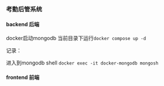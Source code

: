 ### 考勤后管系统

#### backend 后端

docker启动mongodb
当前目录下运行`docker compose up -d`

记录：

进入到mongodb shell
`docker exec -it docker-mongodb mongosh`

#### frontend 前端
